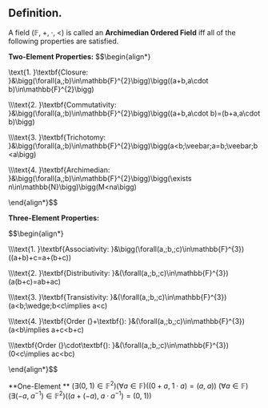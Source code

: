 
## Definition.

A field $(\mathbb{F},\;+,\;\cdot,\;<)$ is called an **Archimedian Ordered Field** iff all of the following properties are satisfied.

**Two-Element Properties:**
$$\begin{align*}

\text{1. }\textbf{Closure: }&\bigg(\forall(a,\;b)\in\mathbb{F}^{2}\bigg)\bigg((a+b,a\cdot b)\in\mathbb{F}^{2}\bigg)

\\\\\text{2. }\textbf{Commutativity: }&\bigg(\forall(a,\;b)\in\mathbb{F}^{2}\bigg)\bigg((a+b,a\cdot b)=(b+a,a\cdot b)\bigg)

\\\\\text{3. }\textbf{Trichotomy: }&\bigg(\forall(a,\;b)\in\mathbb{F}^{2}\bigg)\bigg(a<b\;\veebar\;a=b\;\veebar\;b<a\bigg)

\\\\\text{4. }\textbf{Archimedian: }&\bigg(\forall(a,\;b)\in\mathbb{F}^{2}\bigg)\bigg(\exists n\in\mathbb{N}\bigg)\bigg(M<na\bigg)

\end{align*}$$

**Three-Element Properties:**

$$\begin{align*}

\\\\\text{1. }\textbf{Associativity: }&\bigg(\forall(a,\;b,\;c)\in\mathbb{F}^{3})((a+b)+c=a+(b+c))

\\\\\text{2. }\textbf{Distributivity: }&(\forall(a,\;b,\;c)\in\mathbb{F}^{3})(a(b+c)=ab+ac)

\\\\\text{3. }\textbf{Transistivity: }&(\forall(a,\;b,\;c)\in\mathbb{F}^{3})(a<b\;\wedge\;b<c\implies a<c)

\\\\\text{4. }\textbf{Order (}+\textbf{): }&(\forall(a,\;b,\;c)\in\mathbb{F}^{3})(a<b\implies a+c<b+c)

\\\\\textbf{Order (}\cdot\textbf{): }&(\forall(a,\;b,\;c)\in\mathbb{F}^{3})(0<c\implies ac<bc)

\end{align*}$$

**One-Element **
$(\exists(0,\;1)\in\mathbb{F}^{2})(\forall a\in\mathbb{F})((0+a,\;1\cdot a)=(a,\;a))$
$(\forall a\in\mathbb{F})(\exists(-a,\;a^{-1})\in\mathbb{F}^{2})((a+(-a),\;a\cdot a^{-1})=(0,\;1))$
 
